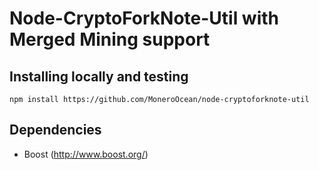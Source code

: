 Node-CryptoForkNote-Util with Merged Mining support
===================================================

Installing locally and testing
-----
```
npm install https://github.com/MoneroOcean/node-cryptoforknote-util
```

Dependencies
------------

* Boost (http://www.boost.org/)
